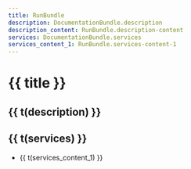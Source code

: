 ```yaml
---
title: RunBundle
description: DocumentationBundle.description
description_content: RunBundle.description-content
services: DocumentationBundle.services
services_content_1: RunBundle.services-content-1
---
```


# {{ title }}

## {{ t(description) }}

<p v-html="t(description_content)" />

## {{ t(services) }}

- {{ t(services_content_1) }}

<i18n src="@APP|Bundles/DocumentationBundle/Locales/Documentation.locales.json"></i18n>
<i18n src="@APP|Bundles/RunBundle/Locales/Run.locales.json"></i18n>

<script setup lang="ts">
import { useI18n } from 'vue-i18n'

const { t } = useI18n()
</script>

